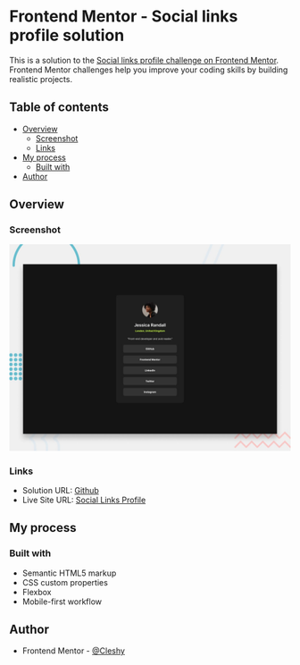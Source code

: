 # Frontend Mentor - Social links profile solution

This is a solution to the [Social links profile challenge on Frontend Mentor](https://www.frontendmentor.io/challenges/social-links-profile-UG32l9m6dQ). Frontend Mentor challenges help you improve your coding skills by building realistic projects.

## Table of contents

- [Overview](#overview)
  - [Screenshot](#screenshot)
  - [Links](#links)
- [My process](#my-process)
  - [Built with](#built-with)
- [Author](#author)

## Overview

### Screenshot

![](./preview.jpg)

### Links

- Solution URL: [Github](https://github.com/Cleshy/Frontend-Mentor/tree/master/Frontend%20Mentor%20Projects/social-links-profile)
- Live Site URL: [Social Links Profile](https://cleshy-social-links-profile.netlify.app/)

## My process

### Built with

- Semantic HTML5 markup
- CSS custom properties
- Flexbox
- Mobile-first workflow

## Author

- Frontend Mentor - [@Cleshy](https://www.frontendmentor.io/profile/Cleshy)
